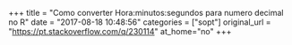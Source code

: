 +++
title = "Como converter Hora:minutos:segundos para numero decimal no R"
date = "2017-08-18 10:48:56"
categories = ["sopt"]
original_url = "https://pt.stackoverflow.com/q/230114"
at_home="no"
+++

